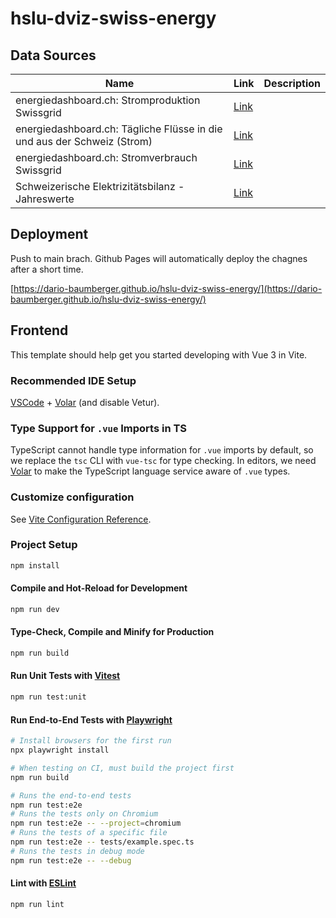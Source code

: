 # hslu-dviz-swiss-energy

## Data Sources

| Name                                                                    | Link                                                                                                           | Description |
| ----------------------------------------------------------------------- | -------------------------------------------------------------------------------------------------------------- | ----------- |
| energiedashboard.ch: Stromproduktion Swissgrid                          | [Link](https://opendata.swiss/de/dataset/energiedashboard-ch-stromproduktion-swissgrid)                        |             |
| energiedashboard.ch: Tägliche Flüsse in die und aus der Schweiz (Strom) | [Link](https://opendata.swiss/de/dataset/energiedashboard-ch-tagliche-flusse-in-die-und-aus-der-schweiz-strom) |             |
| energiedashboard.ch: Stromverbrauch Swissgrid                           | [Link](https://opendata.swiss/de/dataset/energiedashboard-ch-stromverbrauch-swissgrid)                         |             |
| Schweizerische Elektrizitätsbilanz - Jahreswerte                        | [Link](https://opendata.swiss/de/dataset/schweizerische-elektrizitatsbilanz-jahreswerte)                       |

## Deployment

Push to main brach. Github Pages will automatically deploy the chagnes after a short time.

[https://dario-baumberger.github.io/hslu-dviz-swiss-energy/](https://dario-baumberger.github.io/hslu-dviz-swiss-energy/)

## Frontend

This template should help get you started developing with Vue 3 in Vite.

### Recommended IDE Setup

[VSCode](https://code.visualstudio.com/) + [Volar](https://marketplace.visualstudio.com/items?itemName=Vue.volar) (and disable Vetur).

### Type Support for `.vue` Imports in TS

TypeScript cannot handle type information for `.vue` imports by default, so we replace the `tsc` CLI with `vue-tsc` for type checking. In editors, we need [Volar](https://marketplace.visualstudio.com/items?itemName=Vue.volar) to make the TypeScript language service aware of `.vue` types.

### Customize configuration

See [Vite Configuration Reference](https://vite.dev/config/).

### Project Setup

```sh
npm install
```

#### Compile and Hot-Reload for Development

```sh
npm run dev
```

#### Type-Check, Compile and Minify for Production

```sh
npm run build
```

#### Run Unit Tests with [Vitest](https://vitest.dev/)

```sh
npm run test:unit
```

#### Run End-to-End Tests with [Playwright](https://playwright.dev)

```sh
# Install browsers for the first run
npx playwright install

# When testing on CI, must build the project first
npm run build

# Runs the end-to-end tests
npm run test:e2e
# Runs the tests only on Chromium
npm run test:e2e -- --project=chromium
# Runs the tests of a specific file
npm run test:e2e -- tests/example.spec.ts
# Runs the tests in debug mode
npm run test:e2e -- --debug
```

#### Lint with [ESLint](https://eslint.org/)

```sh
npm run lint
```
